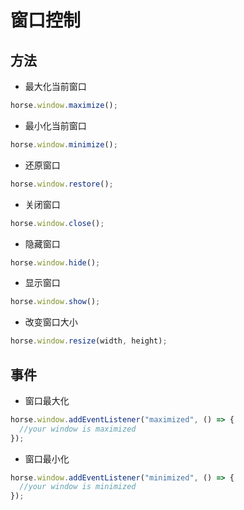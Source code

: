 # 窗口控制

## 方法

- 最大化当前窗口

```javascript
horse.window.maximize();
```

- 最小化当前窗口

```javascript
horse.window.minimize();
```

- 还原窗口

```javascript
horse.window.restore();
```

- 关闭窗口

```javascript
horse.window.close();
```

- 隐藏窗口

```javascript
horse.window.hide();
```

- 显示窗口

```javascript
horse.window.show();
```

- 改变窗口大小

```javascript
horse.window.resize(width, height);
```

## 事件

- 窗口最大化

```javascript
horse.window.addEventListener("maximized", () => {
  //your window is maximized
});
```

- 窗口最小化

```javascript
horse.window.addEventListener("minimized", () => {
  //your window is minimized
});
```
